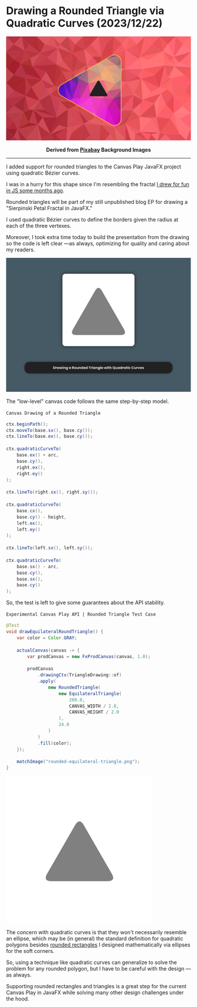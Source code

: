 <!-- Copyright (c) 2023 Tobias Briones. All rights reserved. -->
<!-- SPDX-License-Identifier: CC-BY-4.0 -->
<!-- This file is part of https://github.com/tobiasbriones/blog -->

# Drawing a Rounded Triangle via Quadratic Curves (2023/12/22)

![](static/drawing-a-rounded-triangle-via-quadratic-curves-2023-12-22.png)

<p align="center">
<b>
Derived from
<a href="static/notice#cover">Pixabay</a> Background Images
</b>
</p>

---

I added support for rounded triangles to the Canvas Play JavaFX project using
quadratic Bézier curves.

I was in a hurry for this shape since I'm resembling the fractal
[I drew for fun in JS some months ago](https://blog.mathsoftware.engineer/an-excited-time-drawing-mandala-fractals-today-2023-04-06).

Rounded triangles will be part of my still unpublished blog EP for drawing a
"Sierpinski Petal Fractal in JavaFX."

I used quadratic Bézier curves to define the borders given the radius at each of
the three vertexes.

Moreover, I took extra time today to build the presentation from the drawing so
the code is left clear —as always, optimizing for quality and caring about my
readers.

![](static/drawing-a-rounded-triangle_seq-1.png)

The "low-level" canvas code follows the same step-by-step model.

`Canvas Drawing of a Rounded Triangle`

```java
ctx.beginPath();
ctx.moveTo(base.sx(), base.cy());
ctx.lineTo(base.ex(), base.cy());

ctx.quadraticCurveTo(
    base.ex() + arc,
    base.cy(),
    right.ex(),
    right.ey()
);

ctx.lineTo(right.sx(), right.sy());

ctx.quadraticCurveTo(
    base.cx(),
    base.cy() - height,
    left.ex(),
    left.ey()
);

ctx.lineTo(left.sx(), left.sy());

ctx.quadraticCurveTo(
    base.sx() - arc,
    base.cy(),
    base.sx(),
    base.cy()
);
```

So, the test is left to give some guarantees about the API stability.

`Experimental Canvas Play API | Rounded Triangle Test Case`

```java
@Test
void drawEquilateralRoundTriangle() {
    var color = Color.GRAY;

    actualCanvas(canvas -> {
        var prodCanvas = new FxProdCanvas(canvas, 1.0);

        prodCanvas
            .drawingCtx(TriangleDrawing::of)
            .apply(
                new RoundedTriangle(
                    new EquilateralTriangle(
                        200.0,
                        CANVAS_WIDTH / 2.0,
                        CANVAS_HEIGHT / 2.0
                    ),
                    24.0
                )
            )
            .fill(color);
    });

    matchImage("rounded-equilateral-triangle.png");
}
```

![](test-case-_-rounded-equilateral-triangle.png)

The concern with quadratic curves is that they won't necessarily resemble an
ellipse, which may be (in general) the standard definition for quadratic
polygons besides
[rounded rectangles](/designing-a-rounded-rectangle-against-pragmatic-misconceptions#rounded-rectangle)
I designed mathematically via ellipses for the soft corners.

So, using a technique like quadratic curves can generalize to solve the problem
for any rounded polygon, but I have to be careful with the design —as always.

Supporting rounded rectangles and triangles is a great step for the current
Canvas Play in JavaFX while solving many other design challenges under the
hood.
